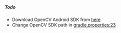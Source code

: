 ##### Todo

- Download OpenCV Android SDK from [here](https://opencv.org/releases/)
- Change OpenCV SDK path in [gradle.properties:23](./gradle.properties)

